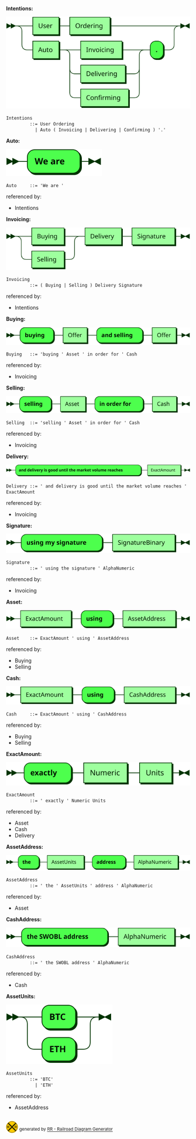 **Intentions:**

![Intentions](diagram/Intentions.svg)

```
Intentions
         ::= User Ordering
           | Auto ( Invoicing | Delivering | Confirming ) '.'
```

**Auto:**

![Auto](diagram/Auto.svg)

```
Auto     ::= 'We are '
```

referenced by:

* Intentions

**Invoicing:**

![Invoicing](diagram/Invoicing.svg)

```
Invoicing
         ::= ( Buying | Selling ) Delivery Signature
```

referenced by:

* Intentions

**Buying:**

![Buying](diagram/Buying.svg)

```
Buying   ::= 'buying ' Asset ' in order for ' Cash
```

referenced by:

* Invoicing

**Selling:**

![Selling](diagram/Selling.svg)

```
Selling  ::= 'selling ' Asset ' in order for ' Cash
```

referenced by:

* Invoicing

**Delivery:**

![Delivery](diagram/Delivery.svg)

```
Delivery ::= ' and delivery is good until the market volume reaches ' ExactAmount
```

referenced by:

* Invoicing

**Signature:**

![Signature](diagram/Signature.svg)

```
Signature
         ::= ' using the signature ' AlphaNumeric
```

referenced by:

* Invoicing

**Asset:**

![Asset](diagram/Asset.svg)

```
Asset    ::= ExactAmount ' using ' AssetAddress
```

referenced by:

* Buying
* Selling

**Cash:**

![Cash](diagram/Cash.svg)

```
Cash     ::= ExactAmount ' using ' CashAddress
```

referenced by:

* Buying
* Selling

**ExactAmount:**

![ExactAmount](diagram/ExactAmount.svg)

```
ExactAmount
         ::= ' exactly ' Numeric Units
```

referenced by:

* Asset
* Cash
* Delivery

**AssetAddress:**

![AssetAddress](diagram/AssetAddress.svg)

```
AssetAddress
         ::= ' the ' AssetUnits ' address ' AlphaNumeric
```

referenced by:

* Asset

**CashAddress:**

![CashAddress](diagram/CashAddress.svg)

```
CashAddress
         ::= ' the SWOBL address ' AlphaNumeric
```

referenced by:

* Cash

**AssetUnits:**

![AssetUnits](diagram/AssetUnits.svg)

```
AssetUnits
         ::= 'BTC'
           | 'ETH'
```

referenced by:

* AssetAddress

## 
![rr-2.0](diagram/rr-2.0.svg) <sup>generated by [RR - Railroad Diagram Generator][RR]</sup>

[RR]: http://bottlecaps.de/rr/ui